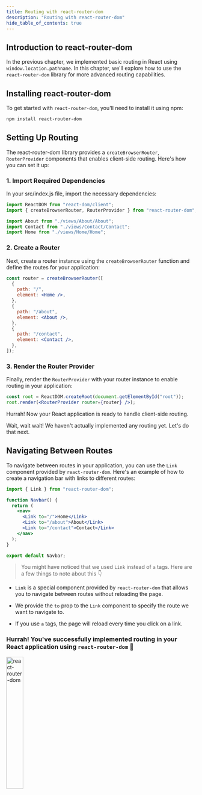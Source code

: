 ```yaml
---
title: Routing with react-router-dom
description: "Routing with react-router-dom"
hide_table_of_contents: true
---
```


## Introduction to react-router-dom

In the previous chapter, we implemented basic routing in React using `window.location.pathname`. In this chapter, we'll explore how to use the `react-router-dom` library for more advanced routing capabilities.

## Installing react-router-dom

To get started with `react-router-dom`, you'll need to install it using npm:

```bash
npm install react-router-dom
```

## Setting Up Routing

The react-router-dom library provides a `createBrowserRouter`, `RouterProvider` components that enables client-side routing. Here's how you can set it up:

### 1. Import Required Dependencies

In your src/index.js file, import the necessary dependencies:

```jsx title="src/index.js" showLineNumbers
import ReactDOM from "react-dom/client";
import { createBrowserRouter, RouterProvider } from "react-router-dom";

import About from "./views/About/About";
import Contact from "./views/Contact/Contact";
import Home from "./views/Home/Home";
```

### 2. Create a Router

Next, create a router instance using the `createBrowserRouter` function and define the routes for your application:

```jsx title="src/index.js" showLineNumbersx
const router = createBrowserRouter([
  {
    path: "/",
    element: <Home />,
  },
  {
    path: "/about",
    element: <About />,
  },
  {
    path: "/contact",
    element: <Contact />,
  },
]);
```

### 3. Render the Router Provider

Finally, render the `RouterProvider` with your router instance to enable routing in your application:

```jsx title="src/index.js" showLineNumbers
const root = ReactDOM.createRoot(document.getElementById("root"));
root.render(<RouterProvider router={router} />);
```

Hurrah! Now your React application is ready to handle client-side routing.

Wait, wait wait! We haven't actually implemented any routing yet. Let's do that next.

## Navigating Between Routes

To navigate between routes in your application, you can use the `Link` component provided by `react-router-dom`. Here's an example of how to create a navigation bar with links to different routes:

```jsx title="src/components/Navbar/Navbar.jsx" showLineNumbers
import { Link } from "react-router-dom";

function Navbar() {
  return (
    <nav>
      <Link to="/">Home</Link>
      <Link to="/about">About</Link>
      <Link to="/contact">Contact</Link>
    </nav>
  );
}

export default Navbar;
```

> You might have noticed that we used `Link` instead of `a` tags. Here are a few things to note about this 👇

- `Link` is a special component provided by `react-router-dom` that allows you to navigate between routes without reloading the page.

- We provide the `to` prop to the `Link` component to specify the route we want to navigate to.

- If you use `a` tags, the page will reload every time you click on a link.

### Hurrah! You've successfully implemented routing in your React application using `react-router-dom` 🎉

<img src="https://media.tenor.com/BGsAhrY5FMMAAAAd/great-job-yes.gif" alt="react-router-dom" width="30%" />
